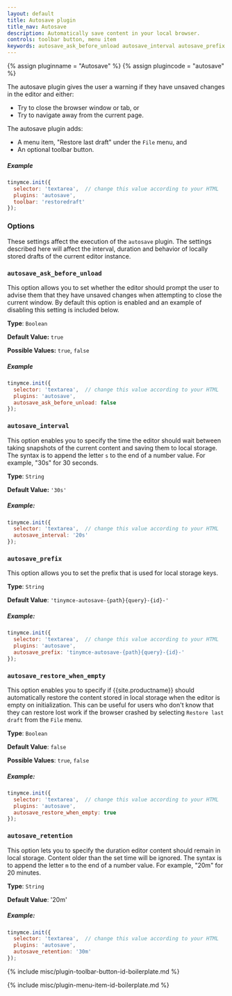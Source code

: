 ```yaml
---
layout: default
title: Autosave plugin
title_nav: Autosave
description: Automatically save content in your local browser.
controls: toolbar button, menu item
keywords: autosave_ask_before_unload autosave_interval autosave_prefix autosave_prefix autosave_restore_when_empty autosave_retention
---
```


{% assign pluginname = "Autosave" %}
{% assign plugincode = "autosave" %}

The autosave plugin gives the user a warning if they have unsaved changes in the editor and either:

- Try to close the browser window or tab, or
- Try to navigate away from the current page.

The autosave plugin adds:

- A menu item, "Restore last draft" under the `File` menu, and
- An optional toolbar button.

##### Example

```js
tinymce.init({
  selector: 'textarea',  // change this value according to your HTML
  plugins: 'autosave',
  toolbar: 'restoredraft'
});
```

### Options

These settings affect the execution of the `autosave` plugin. The settings described here will affect the interval, duration and behavior of locally stored drafts of the current editor instance.

### `autosave_ask_before_unload`

This option allows you to set whether the editor should prompt the user to advise them that they have unsaved changes when attempting to close the current window. By default this option is enabled and an example of disabling this setting is included below.

**Type**: `Boolean`

**Default Value:** `true`

**Possible Values:** `true`, `false`

##### Example

```js
tinymce.init({
  selector: 'textarea',  // change this value according to your HTML
  plugins: 'autosave',
  autosave_ask_before_unload: false
});
```

### `autosave_interval`

This option enables you to specify the time the editor should wait between taking snapshots of the current content and saving them to local storage. The syntax is to append the letter `s` to the end of a number value. For example, "30s" for 30 seconds.

**Type**: `String`

**Default Value:** `'30s'`

##### Example:

```js
tinymce.init({
  selector: 'textarea',  // change this value according to your HTML
  autosave_interval: '20s'
});
```

### `autosave_prefix`

This option allows you to set the prefix that is used for local storage keys.

**Type**: `String`

**Default Value**: `'tinymce-autosave-{path}{query}-{id}-'`

##### Example:

```js
tinymce.init({
  selector: 'textarea',  // change this value according to your HTML
  plugins: 'autosave',
  autosave_prefix: 'tinymce-autosave-{path}{query}-{id}-'
});
```

### `autosave_restore_when_empty`

This option enables you to specify if {{site.productname}} should automatically restore the content stored in local storage when the editor is empty on initialization. This can be useful for users who don't know that they can restore lost work if the browser crashed by selecting `Restore last draft` from the `File` menu.

**Type**: `Boolean`

**Default Value**: `false`

**Possible Values**: `true`, `false`

##### Example:

```js
tinymce.init({
  selector: 'textarea',  // change this value according to your HTML
  plugins: 'autosave',
  autosave_restore_when_empty: true
});
```

### `autosave_retention`

This option lets you to specify the duration editor content should remain in local storage. Content older than the set time will be ignored. The syntax is to append the letter `m` to the end of a number value. For example, "20m" for 20 minutes.

**Type**: `String`

**Default Value**: '20m'

##### Example:

```js
tinymce.init({
  selector: 'textarea',  // change this value according to your HTML
  plugins: 'autosave',
  autosave_retention: '30m'
});
```

{% include misc/plugin-toolbar-button-id-boilerplate.md %}

{% include misc/plugin-menu-item-id-boilerplate.md %}